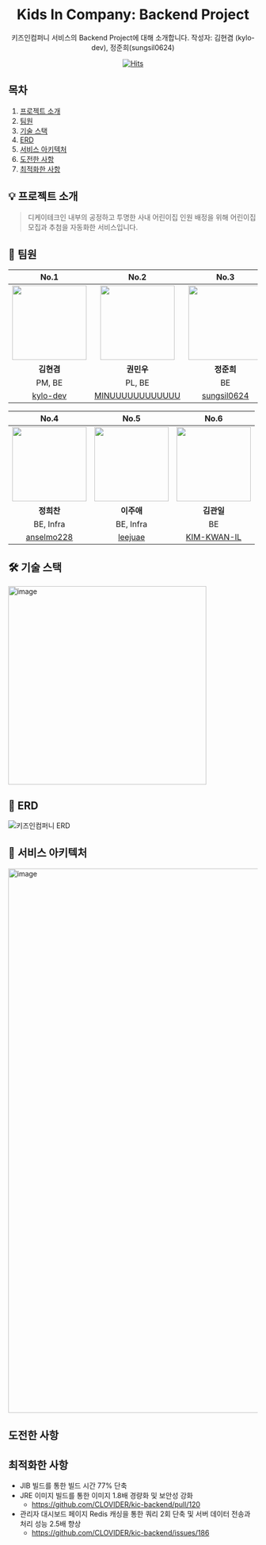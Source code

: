 <div align="center">

# Kids In Company: Backend Project

키즈인컴퍼니 서비스의 Backend Project에 대해 소개합니다.
작성자: 김현겸 (kylo-dev), 정준희(sungsil0624)

[![Hits](https://hits.seeyoufarm.com/api/count/incr/badge.svg?url=https%3A%2F%2Fgithub.com%2FCLOVIDER%2Fkic-backend&count_bg=%23E7E413&title_bg=%231F36A4&icon=&icon_color=%23E7E7E7&title=hits&edge_flat=false)](https://hits.seeyoufarm.com)

</div>


## 목차

1. [프로젝트 소개](#프로젝트-소개)
2. [팀원](#팀원)
3. [기술 스택](#기술-스택)
4. [ERD](#ERD)
5. [서비스 아키텍처](#서비스-아키텍처)
6. [도전한 사항](#도전한-사항)
7. [최적화한 사항](#최적화한-사항)

## 💡 프로젝트 소개
>디케이테크인 내부의 공정하고 투명한 사내 어린이집 인원 배정을 위해 어린이집 모집과 추첨을 자동화한 서비스입니다.

## 🫶 팀원

| No.1 | No.2 | No.3 |
| :-: | :-: | :-: |
| <img src="https://avatars.githubusercontent.com/u/103489352?v=4" width="150" height="150"/> | <img src="https://avatars.githubusercontent.com/u/117968404?v=4" height="150"/> | <img src="https://avatars.githubusercontent.com/u/113875098?v=4" width="150" height="150"/> |
| **김현겸** | **권민우** | **정준희** |
| PM, BE | PL, BE | BE |
| [kylo-dev](https://github.com/kylo-dev) | [MINUUUUUUUUUUUU](https://github.com/MINUUUUUUUUUUUU) | [sungsil0624](https://github.com/sungsil0624) |

| No.4 | No.5 | No.6 |
| :-: | :-: | :-: |
| <img src="https://avatars.githubusercontent.com/u/24919880?v=4" width="150" height="150"/> | <img src="https://avatars.githubusercontent.com/u/51390115?v=4" height="150"/> | <img src="https://avatars.githubusercontent.com/u/118953934?v=4" width="150" height="150"/> |
| **정희찬** | **이주애** | **김관일** |
| BE, Infra | BE, Infra | BE |
| [anselmo228](https://github.com/anselmo228)|[leejuae](https://github.com/leejuae) | [KIM-KWAN-IL](https://github.com/KIM-KWAN-IL) |

## 🛠️ 기술 스택

<img width="400" alt="image" src="https://github.com/user-attachments/assets/a6610aa3-2cd3-4897-b5cc-4e77fc6c278c">


## 📝 ERD

![키즈인컴퍼니 ERD](https://github.com/user-attachments/assets/56cefb42-935d-4ce6-b79b-7cd8f2e05a73)

## 🌱 서비스 아키텍처

<img width="1097" alt="image" src="https://github.com/user-attachments/assets/fc729e9e-baf9-4d7d-9a8b-235083346fef">

## 도전한 사항

## 최적화한 사항

* JIB 빌드를 통한 빌드 시간 77% 단축
* JRE 이미지 빌드를 통한 이미지 1.8배 경량화 및 보안성 강화
    * https://github.com/CLOVIDER/kic-backend/pull/120
* 관리자 대시보드 페이지 Redis 캐싱을 통한 쿼리 2회 단축 및 서버 데이터 전송과 처리 성능 2.5배 향상
    * https://github.com/CLOVIDER/kic-backend/issues/186


